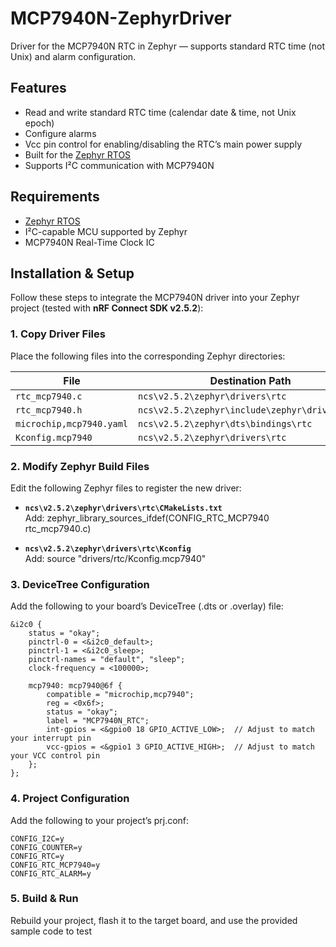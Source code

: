 # MCP7940N-ZephyrDriver
Driver for the MCP7940N RTC in Zephyr — supports standard RTC time (not Unix) and alarm configuration.

## Features
- Read and write standard RTC time (calendar date & time, not Unix epoch)
- Configure alarms
- Vcc pin control for enabling/disabling the RTC’s main power supply
- Built for the [Zephyr RTOS](https://zephyrproject.org/)
- Supports I²C communication with MCP7940N

## Requirements
- [Zephyr RTOS](https://docs.zephyrproject.org/)
- I²C-capable MCU supported by Zephyr
- MCP7940N Real-Time Clock IC

## Installation & Setup

Follow these steps to integrate the MCP7940N driver into your Zephyr project (tested with **nRF Connect SDK v2.5.2**):

### 1. Copy Driver Files
Place the following files into the corresponding Zephyr directories:

| File | Destination Path |
|------|------------------|
| `rtc_mcp7940.c` | `ncs\v2.5.2\zephyr\drivers\rtc` |
| `rtc_mcp7940.h` | `ncs\v2.5.2\zephyr\include\zephyr\drivers\rtc` |
| `microchip,mcp7940.yaml` | `ncs\v2.5.2\zephyr\dts\bindings\rtc` |
| `Kconfig.mcp7940` | `ncs\v2.5.2\zephyr\drivers\rtc` |

### 2. Modify Zephyr Build Files
Edit the following Zephyr files to register the new driver:

- **`ncs\v2.5.2\zephyr\drivers\rtc\CMakeLists.txt`**  
  Add:
  zephyr_library_sources_ifdef(CONFIG_RTC_MCP7940 rtc_mcp7940.c)

- **`ncs\v2.5.2\zephyr\drivers\rtc\Kconfig`**  
  Add:
  source "drivers/rtc/Kconfig.mcp7940"

### 3. DeviceTree Configuration
Add the following to your board’s DeviceTree (.dts or .overlay) file:

    &i2c0 {
        status = "okay";
        pinctrl-0 = <&i2c0_default>;
        pinctrl-1 = <&i2c0_sleep>;
        pinctrl-names = "default", "sleep";
        clock-frequency = <100000>;
    
        mcp7940: mcp7940@6f {
            compatible = "microchip,mcp7940";
            reg = <0x6f>;
            status = "okay";
            label = "MCP7940N_RTC";
            int-gpios = <&gpio0 18 GPIO_ACTIVE_LOW>;  // Adjust to match your interrupt pin
            vcc-gpios = <&gpio1 3 GPIO_ACTIVE_HIGH>;  // Adjust to match your VCC control pin
        };
    };

### 4. Project Configuration
Add the following to your project’s prj.conf:

    CONFIG_I2C=y
    CONFIG_COUNTER=y
    CONFIG_RTC=y
    CONFIG_RTC_MCP7940=y
    CONFIG_RTC_ALARM=y

### 5. Build & Run
Rebuild your project, flash it to the target board, and use the provided sample code to test
